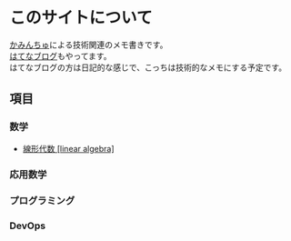 # このサイトについて

[かみんちゅ](https://twitter.com/AllisTheWill)による技術関連のメモ書きです。  
[はてなブログ](https://nanabyo.hatenablog.com/)もやってます。  
はてなブログの方は日記的な感じで、こっちは技術的なメモにする予定です。  

## 項目

### 数学

- [線形代数 [linear algebra]](linearalgebra/test1)

### 応用数学

### プログラミング

### DevOps
